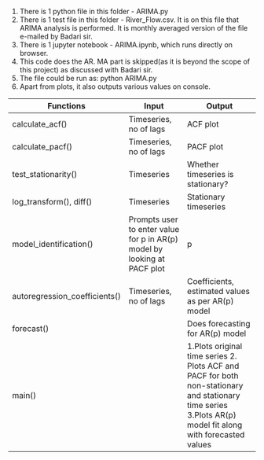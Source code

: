 1. There is 1 python file in this folder - ARIMA.py
2. There is 1 test file in this folder - River_Flow.csv. It is on this file that ARIMA analysis is performed. It is monthly averaged version of the file e-mailed by Badari sir.
3. There is 1 jupyter notebook - ARIMA.ipynb, which runs directly on browser.
4. This code does the AR. MA part is skipped(as it is beyond the scope of this project) as discussed with Badari sir.
5. The file could be run as:  python ARIMA.py
6. Apart from plots, it also outputs various values on console.



Functions | Input | Output          
------------ | --------------- | ------------------
calculate_acf() | Timeseries, no of lags | ACF plot
calculate_pacf() | Timeseries, no of lags | PACF plot
test_stationarity() | Timeseries | Whether timeseries is stationary?
log_transform(), diff() | Timeseries | Stationary timeseries
model_identification() | Prompts user to enter value for p in AR(p) model by looking at PACF plot | p
autoregression_coefficients() | Timeseries, no of lags | Coefficients, estimated values as per AR(p) model
forecast() | | Does forecasting for AR(p) model
main() | | 1.Plots original time series 2. Plots ACF and PACF for both non-stationary and stationary time series 3.Plots AR(p) model fit along with forecasted values
